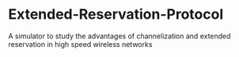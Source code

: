 # Extended-Reservation-Protocol
A simulator to study the advantages of channelization and extended reservation in high speed wireless networks
